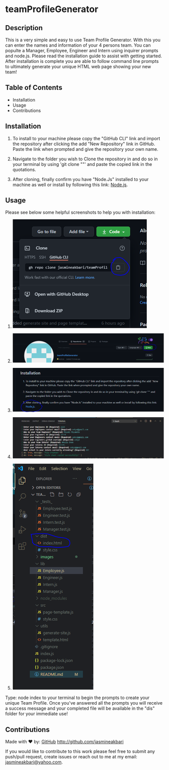 # teamProfileGenerator

## Description

This is a very simple and easy to use Team Profile Generator. With this you can enter the names and information of your 4 persons team. You can populte a Manager, Employee, Engineer and Intern using inquirer prompts and node.js. Please read the installation guide to assist with getting started. After installation is complete you are able to follow command line prompts to ultimately generate your unique HTML web page showing your new team!

## Table of Contents

* Installation
* Usage
* Contributions

## Installation

1. To install to your machine please copy the "GitHub CLI" link and import the repository after clicking the add "New Repository" link in GitHub. Paste the link when prompted and give the repository your own name.

2. Navigate to the folder you wish to Clone the repository in and do so in your terminal by using 'git clone ""' and paste the copied link in the quotations.

3. After cloning, finally confirm you have "Node.Js" installed to your machine as well or install by following this link: [Node.js](https://nodejs.org/en/download/).

## Usage 

Please see below some helpful screenshots to help you with installation:

1. ![Step1](./images/step-1.PNG)

2. ![Step2](./images/step-2.PNG)

3. ![Step3](./images/step-3.PNG)

4. ![Step4](./images/step-4.PNG)

5. ![Step5](./images/step-5.PNG)

Type: node index to your terminal to begin the prompts to create your unique Team Profile. Once you've answered all the prompts you will receive a success message and your completed file will be available in the "dis" folder for your immediate use!

## Contributions

Made with ❤️ by: [GitHub](http://github.com/jasmineakbari) http://github.com/jasmineakbari

If you would like to contribute to this work please feel free to submit any push/pull request, create issues or reach out to me at my email: jasmineakbari@yahoo.com.